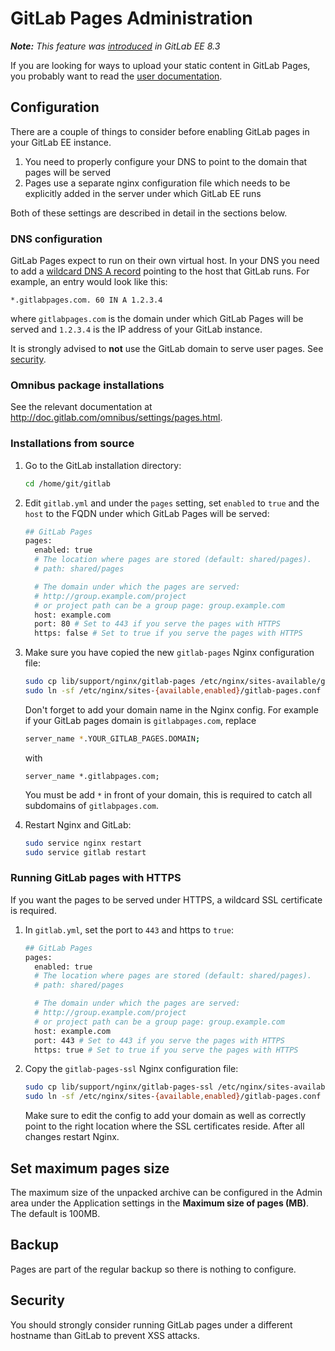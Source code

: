 # GitLab Pages Administration

_**Note:** This feature was [introduced][ee-80] in GitLab EE 8.3_

If you are looking for ways to upload your static content in GitLab Pages, you
probably want to read the [user documentation](README.md).

## Configuration

There are a couple of things to consider before enabling GitLab pages in your
GitLab EE instance.

1. You need to properly configure your DNS to point to the domain that pages
   will be served
1. Pages use a separate nginx configuration file which needs to be explicitly
   added in the server under which GitLab EE runs

Both of these settings are described in detail in the sections below.

### DNS configuration

GitLab Pages expect to run on their own virtual host. In your DNS you need to
add a [wildcard DNS A record][wiki-wildcard-dns] pointing to the host that
GitLab runs. For example, an entry would look like this:

```
*.gitlabpages.com. 60 IN A 1.2.3.4
```

where `gitlabpages.com` is the domain under which GitLab Pages will be served
and `1.2.3.4` is the IP address of your GitLab instance.

It is strongly advised to **not** use the GitLab domain to serve user pages.
See [security](#security).

### Omnibus package installations

See the relevant documentation at <http://doc.gitlab.com/omnibus/settings/pages.html>.

### Installations from source

1. Go to the GitLab installation directory:

     ```bash
     cd /home/git/gitlab
     ```

1. Edit `gitlab.yml` and under the `pages` setting, set `enabled` to `true` and
   the `host` to the FQDN under which GitLab Pages will be served:

     ```bash
     ## GitLab Pages
     pages:
       enabled: true
       # The location where pages are stored (default: shared/pages).
       # path: shared/pages

       # The domain under which the pages are served:
       # http://group.example.com/project
       # or project path can be a group page: group.example.com
       host: example.com
       port: 80 # Set to 443 if you serve the pages with HTTPS
       https: false # Set to true if you serve the pages with HTTPS
     ```

1. Make sure you have copied the new `gitlab-pages` Nginx configuration file:

    ```bash
    sudo cp lib/support/nginx/gitlab-pages /etc/nginx/sites-available/gitlab-pages.conf
    sudo ln -sf /etc/nginx/sites-{available,enabled}/gitlab-pages.conf
    ```

    Don't forget to add your domain name in the Nginx config. For example if
    your GitLab pages domain is `gitlabpages.com`, replace

    ```bash
    server_name *.YOUR_GITLAB_PAGES.DOMAIN;
    ```

    with

    ```
    server_name *.gitlabpages.com;
    ```

    You must be add `*` in front of your domain, this is required to catch all
    subdomains of `gitlabpages.com`.

1. Restart Nginx and GitLab:

    ```bash
    sudo service nginx restart
    sudo service gitlab restart
    ```

### Running GitLab pages with HTTPS

If you want the pages to be served under HTTPS, a wildcard SSL certificate is
required.

1. In `gitlab.yml`, set the port to `443` and https to `true`:

     ```bash
     ## GitLab Pages
     pages:
       enabled: true
       # The location where pages are stored (default: shared/pages).
       # path: shared/pages

       # The domain under which the pages are served:
       # http://group.example.com/project
       # or project path can be a group page: group.example.com
       host: example.com
       port: 443 # Set to 443 if you serve the pages with HTTPS
       https: true # Set to true if you serve the pages with HTTPS
     ```

1. Copy the `gitlab-pages-ssl` Nginx configuration file:

    ```bash
    sudo cp lib/support/nginx/gitlab-pages-ssl /etc/nginx/sites-available/gitlab-pages-ssl.conf
    sudo ln -sf /etc/nginx/sites-{available,enabled}/gitlab-pages.conf
    ```

    Make sure to edit the config to add your domain as well as correctly point
    to the right location where the SSL certificates reside. After all changes
    restart Nginx.

## Set maximum pages size

The maximum size of the unpacked archive can be configured in the Admin area
under the Application settings in the **Maximum size of pages (MB)**.
The default is 100MB.

## Backup

Pages are part of the regular backup so there is nothing to configure.

## Security

You should strongly consider running GitLab pages under a different hostname
than GitLab to prevent XSS attacks.

[ee-80]: https://gitlab.com/gitlab-org/gitlab-ee/merge_requests/80
[wiki-wildcard-dns]: https://en.wikipedia.org/wiki/Wildcard_DNS_record
